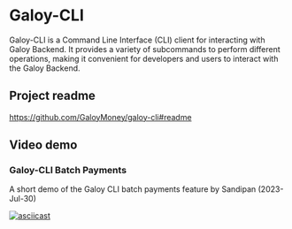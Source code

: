 # Galoy-CLI
Galoy-CLI is a Command Line Interface (CLI) client for interacting with Galoy Backend. It provides a variety of subcommands to perform different operations, making it convenient for developers and users to interact with the Galoy Backend.

## Project readme
https://github.com/GaloyMoney/galoy-cli#readme

## Video demo
### Galoy-CLI Batch Payments
A short demo of the Galoy CLI batch payments feature by Sandipan (2023-Jul-30)

[![asciicast](https://asciinema.org/a/599756.svg)](https://asciinema.org/a/599756)
